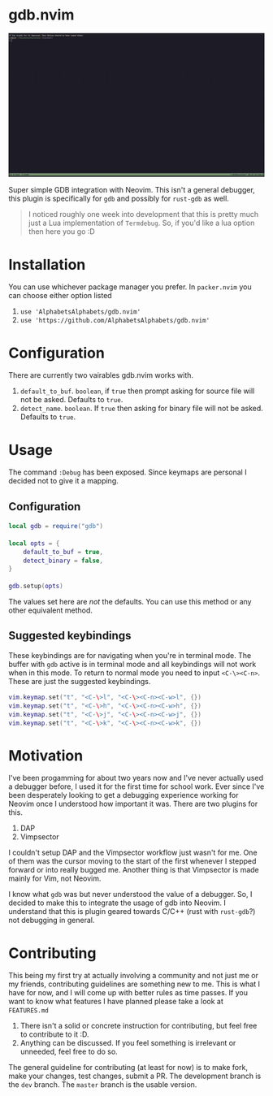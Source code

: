 # gdb.nvim
![Integration demo](media/demo.gif)

Super simple GDB integration with Neovim. This isn't a general debugger, 
this plugin is specifically for `gdb` and possibly for `rust-gdb` as well.

> I noticed roughly one week into development that this is pretty much just a Lua
> implementation of `Termdebug`. So, if you'd like a lua option then here you go :D

# Installation
You can use whichever package manager you prefer. In `packer.nvim` you can choose either option listed
1. `use 'AlphabetsAlphabets/gdb.nvim'`
2. `use 'https://github.com/AlphabetsAlphabets/gdb.nvim'`

# Configuration
There are currently two vairables gdb.nvim works with.
1. `default_to_buf`. `boolean`, if `true` then prompt asking for source file will not be asked. Defaults to `true`.
2. `detect_name`. `boolean`. If `true` then asking for binary file will not be asked. Defaults to `true`.

# Usage
The command `:Debug` has been exposed. Since keymaps are personal I decided not to give it a mapping.

## Configuration
```lua
local gdb = require("gdb")

local opts = {
	default_to_buf = true,
	detect_binary = false,
}

gdb.setup(opts)
```

The values set here are *not* the defaults. You can use this method or any other equivalent method.

## Suggested keybindings
These keybindings are for navigating when you're in terminal mode. The buffer with `gdb` active is
in terminal mode and all keybindings will not work when in this mode. To return to normal mode
you need to input `<C-\><C-n>`. These are just the suggested keybindings.

```lua
vim.keymap.set("t", "<C-\>l", "<C-\><C-n><C-w>l", {})
vim.keymap.set("t", "<C-\>h", "<C-\><C-n><C-w>h", {})
vim.keymap.set("t", "<C-\>j", "<C-\><C-n><C-w>j", {})
vim.keymap.set("t", "<C-\>k", "<C-\><C-n><C-w>k", {})
```

# Motivation
I've been progamming for about two years now and I've never actually used a debugger before, I used it for the first time for school work.
Ever since I've been desperately looking to get a debugging experience working for Neovim once I understood how important it was. There are two plugins for this.
1. DAP
2. Vimpsector

I couldn't setup DAP and the Vimpsector workflow just wasn't for me. One of them was the cursor moving to the start
of the first whenever I stepped forward or into really bugged me. Another thing is that Vimpsector is made mainly for
Vim, not Neovim.

I know what `gdb` was but never understood the value of a debugger. So, I decided to make this to integrate the usage of gdb into Neovim. I understand that this is plugin geared towards C/C++ (rust with `rust-gdb`?) not debugging in general.

# Contributing
This being my first try at actually involving a community and not just me or my friends, contributing guidelines are something new to me.
This is what I have for now, and I will come up with better rules as time passes. If you want to know what features I have planned please
take a look at `FEATURES.md`

1. There isn't a solid or concrete instruction for contributing, but feel free to contribute to it :D.
2. Anything can be discussed. If you feel something is irrelevant or unneeded, feel free to do so.

The general guideline for contributing (at least for now) is to make fork, make your changes, test changes, submit a PR.
The development branch is the `dev` branch. The `master` branch is the usable version.
